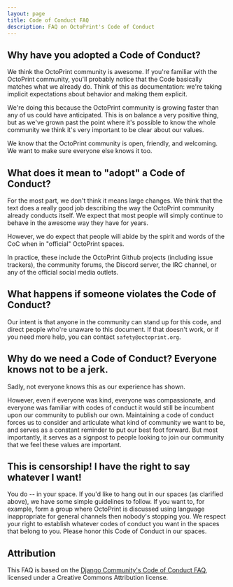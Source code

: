 ```yaml
---
layout: page
title: Code of Conduct FAQ
description: FAQ on OctoPrint's Code of Conduct
---
```


## Why have you adopted a Code of Conduct?

We think the OctoPrint community is awesome. If you're familiar with the OctoPrint community, 
you'll probably notice that the Code basically matches what we already do. Think of this 
as documentation: we're taking implicit expectations about behavior and making them 
explicit.

We're doing this because the OctoPrint community is growing faster than any of us could 
have anticipated. This is on balance a very positive thing, but as we've grown past the 
point where it's possible to know the whole community we think it's very important to 
be clear about our values.

We know that the OctoPrint community is open, friendly, and welcoming. We want to make 
sure everyone else knows it too.

## What does it mean to "adopt" a Code of Conduct?

For the most part, we don't think it means large changes. We think that the text does a 
really good job describing the way the OctoPrint community already conducts itself. We 
expect that most people will simply continue to behave in the awesome way they have 
for years.

However, we do expect that people will abide by the spirit and words of the CoC when in 
"official" OctoPrint spaces. 

In practice, these include the OctoPrint Github projects (including issue trackers), 
the community forums, the Discord server, the IRC channel, or any of the official
social media outlets.

## What happens if someone violates the Code of Conduct?

Our intent is that anyone in the community can stand up for this code, and direct people 
who're unaware to this document. If that doesn't work, or if you need more help, you 
can contact `safety@octoprint.org`.

## Why do we need a Code of Conduct? Everyone knows not to be a jerk.

Sadly, not everyone knows this as our experience has shown.

However, even if everyone was kind, everyone was compassionate, and everyone was 
familiar with codes of conduct it would still be incumbent upon our community to publish 
our own. Maintaining a code of conduct forces us to consider and articulate what kind of 
community we want to be, and serves as a constant reminder to put our best foot forward. 
But most importantly, it serves as a signpost to people looking to join our community 
that we feel these values are important.

## This is censorship! I have the right to say whatever I want!

You do -- in your space. If you'd like to hang out in our spaces (as clarified above), 
we have some simple guidelines to follow. If you want to, for example, form a group 
where OctoPrint is discussed using language inappropriate for general channels then 
nobody's stopping you. We respect your right to establish whatever codes of conduct you 
want in the spaces that belong to you. Please honor this Code of Conduct in our spaces.

## Attribution

This FAQ is based on the [Django Community's Code of Conduct FAQ](https://www.djangoproject.com/conduct/faq/), 
licensed under a Creative Commons Attribution license.
